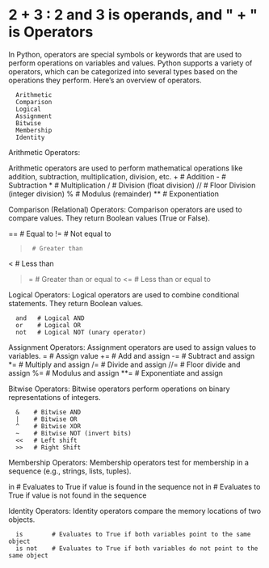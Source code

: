 # 2 + 3 : 2 and 3 is operands, and " + " is Operators

In Python, operators are special symbols or keywords that are used to perform operations on variables and values. Python supports a variety of operators, which can be categorized into several types based on the operations they perform. Here’s an overview of operators.

      Arithmetic 
      Comparison
      Logical
      Assignment
      Bitwise
      Membership
      Identity

Arithmetic Operators:

Arithmetic operators are used to perform mathematical operations like addition, subtraction, multiplication, division, etc.
      +     # Addition
      -     # Subtraction
      *     # Multiplication
      /     # Division (float division)
      //    # Floor Division (integer division)
      %     # Modulus (remainder)
      **    # Exponentiation

Comparison (Relational) Operators:
Comparison operators are used to compare values. They return Boolean values (True or False).

==     # Equal to
!=     # Not equal to
>      # Greater than
<      # Less than
>=     # Greater than or equal to
<=     # Less than or equal to

Logical Operators:
Logical operators are used to combine conditional statements. They return Boolean values.

      and   # Logical AND
      or    # Logical OR
      not   # Logical NOT (unary operator)


Assignment Operators:
Assignment operators are used to assign values to variables.
      =    # Assign value
      +=   # Add and assign
      -=   # Subtract and assign
      *=   # Multiply and assign
      /=   # Divide and assign
      //=  # Floor divide and assign
      %=   # Modulus and assign
      **=  # Exponentiate and assign


Bitwise Operators:
Bitwise operators perform operations on binary representations of integers.

      &    # Bitwise AND
      |    # Bitwise OR
      ^    # Bitwise XOR
      ~    # Bitwise NOT (invert bits)
      <<   # Left shift
      >>   # Right Shift

Membership Operators:
Membership operators test for membership in a sequence (e.g., strings, lists, tuples).

in       # Evaluates to True if value is found in the sequence
not in   # Evaluates to True if value is not found in the sequence


Identity Operators:
Identity operators compare the memory locations of two objects.

      is        # Evaluates to True if both variables point to the same object
      is not    # Evaluates to True if both variables do not point to the same object




